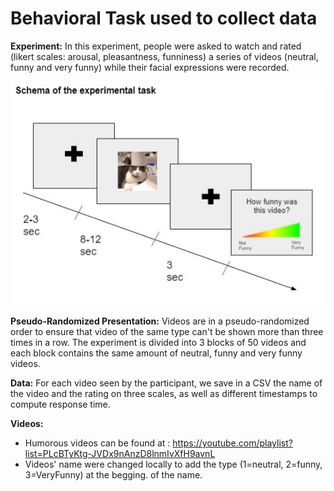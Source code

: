 # Behavioral Task used to collect data

**Experiment:** In this experiment, people were asked to watch and rated (likert scales: arousal, pleasantness, funniness) a series of videos (neutral, funny and very funny) while their facial expressions were recorded.  

![Schema of the task used in this project](schema_task.PNG)

**Pseudo-Randomized Presentation:** Videos are in a pseudo-randomized order to ensure that video of the same type can't be shown more than three times in a row. The experiment is divided into 3 blocks of 50 videos and each block contains the same amount of neutral, funny and very funny videos. 

**Data:** For each video seen by the participant, we save in a CSV the name of the video and the rating on three scales, as well as different timestamps to compute response time. 

**Videos:**
- Humorous videos can be found at : https://youtube.com/playlist?list=PLcBTyKtg-JVDx9nAnzD8lnmIvXfH9avnL
- Videos' name were changed locally to add the type (1=neutral, 2=funny, 3=VeryFunny) at the begging. of the name. 
